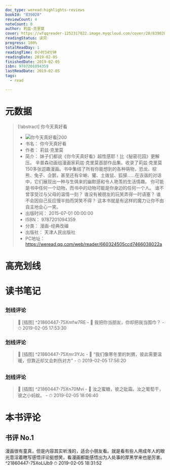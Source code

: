 ```yaml
---
doc_type: weread-highlights-reviews
bookId: "839028"
reviewCount: 4
noteCount: 0
author: 莉兹·克里莫
cover: https://wfqqreader-1252317822.image.myqcloud.com/cover/28/839028/t7_839028.jpg
readingStatus: 读完
progress: 100%
totalReadDay: 1
readingTime: 0小时34分钟
readingDate: 2019-02-05
finishedDate: 2019-02-05
isbn: 9787201094359
lastReadDate: 2019-02-05
tags:
  - read

---
```

# 元数据
> [!abstract] 你今天真好看
> - ![ 你今天真好看|200](https://wfqqreader-1252317822.image.myqcloud.com/cover/28/839028/t7_839028.jpg)
> - 书名： 你今天真好看
> - 作者： 莉兹·克里莫
> - 简介： 妹子们都说《你今天真好看》超性感耶！比《秘密花园》更解压。 辛普森动画组漫画家莉兹·克里莫首部作品集。收录了莉兹·克里莫150多张逗趣漫画。书中集结了所有你能想到的各种萌物，恐龙、棕熊、兔子、企鹅，甚至还有伞蜥、獾、土拨鼠、狐獴……在诙谐的对话中，它们展现出一种与生俱来的幽默感和令人艳羡的生活情趣。 你可能是书中任何一个动物，而书中的动物可能是你身边的任何一个人。 谁不曾享受过与父母的温情一刻？ 谁没有被朋友的玩笑弄得一时语塞？ 谁不会因自己反应慢半拍而哭笑不得？ 这本书就是有这样的魔力让你不由自主地会心一笑。
> - 出版时间： 2015-07-01 00:00:00
> - ISBN： 9787201094359
> - 分类： 漫画-经典改编
> - 出版社： 天津人民出版社
> - PC地址：https://weread.qq.com/web/reader/660324505ccd7466038022a

# 高亮划线

# 读书笔记

## 

### 划线评论
> 📌 [插图]  ^21860447-75Xmfw7RE
    - 💭 我把你当朋友，你却把我当围巾？
    - ⏱ 2019-02-05 17:53:30

### 划线评论
> 📌 [插图]  ^21860447-75Xmr3YJc
    - 💭 “我们像寒冬里的刺猬，彼此需要温暖，但靠近却又会刺伤对方”
    - ⏱ 2019-02-05 17:56:20
   
## 

### 划线评论
> 📌 [插图]  ^21860447-75Xn70Mvi
    - 💭 汝之蜜糖，彼之砒霜。汝之葡萄干，彼之小蚂蚁。
    - ⏱ 2019-02-05 18:06:40
   
# 本书评论

## 书评 No.1 
漫画很有童真，但是内容其实听浅的，适合小朋友看。就是看有些人用成年人的眼光意淫着瞎写感悟评论挺想笑，看漫画都能感悟出为人处事的厚黑学来也是厉害。
 ^21860447-75XoLlJb9
⏱ 2019-02-05 18:31:52

